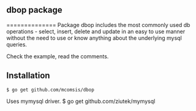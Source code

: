 ## dbop package
==============
Package dbop includes the most commonly used db operations - select, insert, delete and update
in an easy to use manner without the need to use or know anything about the underlying 
mysql queries. 

Check the example, read the comments.

## Installation

	$ go get github.com/mcomsis/dbop

Uses mymysql driver. 
	$ go get github.com/ziutek/mymysql
